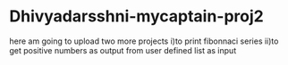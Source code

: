 # Dhivyadarsshni-mycaptain-proj2
here am going to upload two more projects
i)to print fibonnaci series
ii)to get positive numbers as output from user defined list as input
